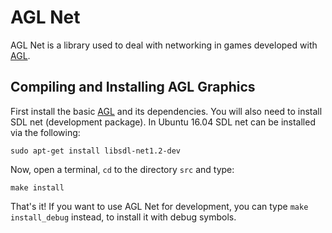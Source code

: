 # AGL Net

AGL Net is a library used to deal with networking in games developed with [AGL](http://github.com/yds12/agl).

## Compiling and Installing AGL Graphics

First install the basic [AGL](http://github.com/yds12/agl) and its dependencies. You will also need to install SDL net (development package). In Ubuntu 16.04 SDL net can be installed via the following:

```
sudo apt-get install libsdl-net1.2-dev
```

Now, open a terminal, `cd` to the directory `src` and type:


```
make install
```

That's it! If you want to use AGL Net for development, you can type `make install_debug` instead, to install it with debug symbols.
